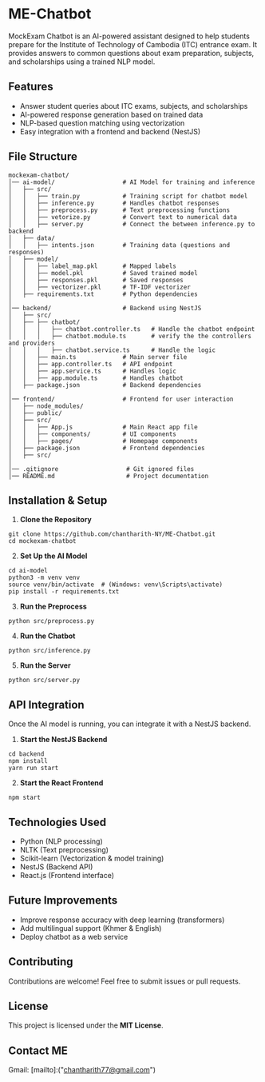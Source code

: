 # ME-Chatbot
MockExam Chatbot is an AI-powered assistant designed to help students prepare for the Institute of Technology of Cambodia (ITC) entrance exam. It provides answers to common questions about exam preparation, subjects, and scholarships using a trained NLP model.

## Features
- Answer student queries about ITC exams, subjects, and scholarships
- AI-powered response generation based on trained data
- NLP-based question matching using vectorization
- Easy integration with a frontend and backend (NestJS)

## File Structure
```
mockexam-chatbot/
│── ai-model/                   # AI Model for training and inference
│   ├── src/
│   │   ├── train.py            # Training script for chatbot model
│   │   ├── inference.py        # Handles chatbot responses
│   │   ├── preprocess.py       # Text preprocessing functions
│   │   ├── vetorize.py         # Convert text to numerical data
│   │   ├── server.py           # Connect the between inference.py to backend
│   ├── data/
│   │   ├── intents.json        # Training data (questions and responses)
│   ├── model/
│   │   ├── label_map.pkl       # Mapped labels
│   │   ├── model.pkl           # Saved trained model
│   │   ├── responses.pkl       # Saved responses
│   │   ├── vectorizer.pkl      # TF-IDF vectorizer
│   ├── requirements.txt        # Python dependencies
│
│── backend/                    # Backend using NestJS
│   ├── src/
│   ├── ├── chatbot/
│   │   │   ├── chatbot.controller.ts   # Handle the chatbot endpoint
│   │   │   ├── chatbot.module.ts       # verify the the controllers and providers 
│   │   │   ├── chatbot.service.ts      # Handle the logic
│   │   ├── main.ts             # Main server file
│   │   ├── app.controller.ts   # API endpoint
│   │   ├── app.service.ts      # Handles logic
│   │   ├── app.module.ts       # Handles chatbot
│   ├── package.json            # Backend dependencies
│
│── frontend/                   # Frontend for user interaction
│   ├── node_modules/
│   ├── public/
│   ├── src/
│   │   ├── App.js              # Main React app file
│   │   ├── components/         # UI components
│   │   ├── pages/              # Homepage components
│   ├── package.json            # Frontend dependencies
│   ├── src/
│
│── .gitignore                   # Git ignored files
│── README.md                    # Project documentation
```

## Installation & Setup
1. **Clone the Repository**
```
git clone https://github.com/chantharith-NY/ME-Chatbot.git
cd mockexam-chatbot
```

2. **Set Up the AI Model**
```
cd ai-model
python3 -m venv venv
source venv/bin/activate  # (Windows: venv\Scripts\activate)
pip install -r requirements.txt
```

3. **Run the Preprocess**
```
python src/preprocess.py
```

4. **Run the Chatbot**
```
python src/inference.py
```

5. **Run the Server**
```
python src/server.py
```

## API Integration
Once the AI model is running, you can integrate it with a NestJS backend.
1. **Start the NestJS Backend**
```
cd backend
npm install
yarn run start
```

2. **Start the React Frontend**
```
npm start
```

## Technologies Used
- Python (NLP processing)
- NLTK (Text preprocessing)
- Scikit-learn (Vectorization & model training)
- NestJS (Backend API)
- React.js (Frontend interface)

## Future Improvements
- Improve response accuracy with deep learning (transformers)
- Add multilingual support (Khmer & English)
- Deploy chatbot as a web service

## Contributing
Contributions are welcome! Feel free to submit issues or pull requests.

## License
This project is licensed under the **MIT License**.

## Contact ME
Gmail: [mailto]:("chantharith77@gmail.com")
